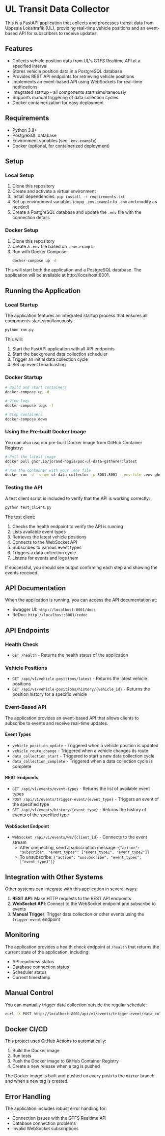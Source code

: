 # UL Transit Data Collector

This is a FastAPI application that collects and processes transit data from Uppsala Lokaltrafik (UL), providing real-time vehicle positions and an event-based API for subscribers to receive updates.

## Features

- Collects vehicle position data from UL's GTFS Realtime API at a specified interval
- Stores vehicle position data in a PostgreSQL database
- Provides REST API endpoints for retrieving vehicle positions
- Implements an event-based API using WebSockets for real-time notifications
- Integrated startup - all components start simultaneously
- Supports manual triggering of data collection cycles
- Docker containerization for easy deployment

## Requirements

- Python 3.8+
- PostgreSQL database
- Environment variables (see `.env.example`)
- Docker (optional, for containerized deployment)

## Setup

### Local Setup

1. Clone this repository
2. Create and activate a virtual environment
3. Install dependencies: `pip install -r requirements.txt`
4. Set up environment variables (copy `.env.example` to `.env` and modify as needed)
5. Create a PostgreSQL database and update the `.env` file with the connection details

### Docker Setup

1. Clone this repository
2. Create a `.env` file based on `.env.example`
3. Run with Docker Compose:
   ```bash
   docker-compose up -d
   ```

This will start both the application and a PostgreSQL database. The application will be available at http://localhost:8001.

## Running the Application

### Local Startup

The application features an integrated startup process that ensures all components start simultaneously:

```bash
python run.py
```

This will:
1. Start the FastAPI application with all API endpoints
2. Start the background data collection scheduler
3. Trigger an initial data collection cycle
4. Set up event broadcasting

### Docker Startup

```bash
# Build and start containers
docker-compose up -d

# View logs
docker-compose logs -f

# Stop containers
docker-compose down
```

### Using the Pre-built Docker Image

You can also use our pre-built Docker image from GitHub Container Registry:

```bash
# Pull the latest image
docker pull ghcr.io/jorand-hogia/poc-ul-data-gatherer:latest

# Run the container with your .env file
docker run -d --name ul-data-collector -p 8001:8001 --env-file .env ghcr.io/jorand-hogia/poc-ul-data-gatherer:latest
```

### Testing the API

A test client script is included to verify that the API is working correctly:

```bash
python test_client.py
```

The test client:
1. Checks the health endpoint to verify the API is running
2. Lists available event types
3. Retrieves the latest vehicle positions
4. Connects to the WebSocket API
5. Subscribes to various event types
6. Triggers a data collection cycle
7. Listens for events and logs them

If successful, you should see output confirming each step and showing the events received.

## API Documentation

When the application is running, you can access the API documentation at:
- Swagger UI: `http://localhost:8001/docs`
- ReDoc: `http://localhost:8001/redoc`

## API Endpoints

### Health Check

- `GET /health` - Returns the health status of the application

### Vehicle Positions

- `GET /api/v1/vehicle-positions/latest` - Returns the latest vehicle positions
- `GET /api/v1/vehicle-positions/history/{vehicle_id}` - Returns the position history for a specific vehicle

### Event-Based API

The application provides an event-based API that allows clients to subscribe to events and receive real-time updates.

#### Event Types

- `vehicle_position_update` - Triggered when a vehicle position is updated
- `vehicle_route_change` - Triggered when a vehicle changes its route
- `data_collection_start` - Triggered to start a new data collection cycle
- `data_collection_complete` - Triggered when a data collection cycle is complete

#### REST Endpoints

- `GET /api/v1/events/event-types` - Returns the list of available event types
- `POST /api/v1/events/trigger-event/{event_type}` - Triggers an event of the specified type
- `GET /api/v1/events/history/{event_type}` - Returns the history of events of the specified type

#### WebSocket Endpoint

- `WebSocket /api/v1/events/ws/{client_id}` - Connects to the event stream
  - After connecting, send a subscription message: `{"action": "subscribe", "event_types": ["event_type1", "event_type2"]}`
  - To unsubscribe: `{"action": "unsubscribe", "event_types": ["event_type1"]}`

## Integration with Other Systems

Other systems can integrate with this application in several ways:

1. **REST API**: Make HTTP requests to the REST API endpoints
2. **WebSocket API**: Connect to the WebSocket endpoint and subscribe to events
3. **Manual Trigger**: Trigger data collection or other events using the `trigger-event` endpoint

## Monitoring

The application provides a health check endpoint at `/health` that returns the current state of the application, including:
- API readiness status
- Database connection status
- Scheduler status
- Current timestamp

## Manual Control

You can manually trigger data collection outside the regular schedule:

```bash
curl -X POST http://localhost:8001/api/v1/events/trigger-event/data_collection_start
```

## Docker CI/CD

This project uses GitHub Actions to automatically:
1. Build the Docker image
2. Run tests
3. Push the Docker image to GitHub Container Registry
4. Create a new release when a tag is pushed

The Docker image is built and pushed on every push to the `master` branch and when a new tag is created.

## Error Handling

The application includes robust error handling for:
- Connection issues with the GTFS Realtime API
- Database connection problems
- Invalid WebSocket subscriptions 